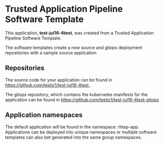 # Trusted Application Pipeline Software Template

This application, **test-jul16-4test**, was created from a Trusted Application Pipeline Software Template.

The software templates create a new source and gitops deployment repositories with a sample source application. 

## Repositories

The source code for your application can be found in [https://github.com/testjc1/test-jul16-4test ](https://github.com/testjc1/test-jul16-4test ).
 
The gitops repository, which contains the kubernetes manifests for the application can be found in 
[https://github.com/testjc1/test-jul16-4test-gitops ](https://github.com/testjc1/test-jul16-4test-gitops ) 

## Application namespaces 

The default application will be found in the namespace: rhtap-app. Applications can be deployed into unique namespaces or multiple software templates can also bet generated into the same group namespaces.  